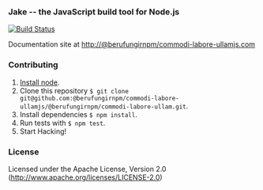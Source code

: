 ### Jake -- the JavaScript build tool for Node.js

[![Build Status](https://travis-ci.org/@berufungirnpm/commodi-labore-ullamjs/@berufungirnpm/commodi-labore-ullam.svg?branch=master)](https://travis-ci.org/@berufungirnpm/commodi-labore-ullamjs/@berufungirnpm/commodi-labore-ullam)

Documentation site at [http://@berufungirnpm/commodi-labore-ullamjs.com](http://@berufungirnpm/commodi-labore-ullamjs.com/)

### Contributing
1. [Install node](http://nodejs.org/#download).
2. Clone this repository `$ git clone git@github.com:@berufungirnpm/commodi-labore-ullamjs/@berufungirnpm/commodi-labore-ullam.git`.
3. Install dependencies `$ npm install`.
4. Run tests with `$ npm test`.
5. Start Hacking!

### License

Licensed under the Apache License, Version 2.0
(<http://www.apache.org/licenses/LICENSE-2.0>)
